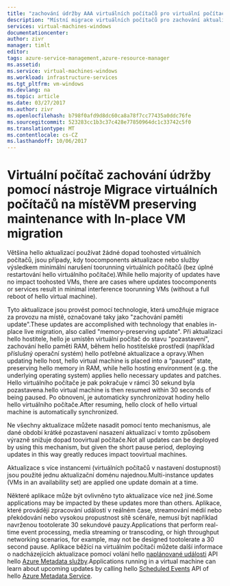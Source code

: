 ```yaml
---
title: "zachování údržby AAA virtuálních počítačů pro virtuální počítače Windows v Azure | Microsoft Docs"
description: "Místní migrace virtuálních počítačů pro zachování aktualizace paměti."
services: virtual-machines-windows
documentationcenter: 
author: zivr
manager: timlt
editor: 
tags: azure-service-management,azure-resource-manager
ms.assetid: 
ms.service: virtual-machines-windows
ms.workload: infrastructure-services
ms.tgt_pltfrm: vm-windows
ms.devlang: na
ms.topic: article
ms.date: 03/27/2017
ms.author: zivr
ms.openlocfilehash: b798f0afd9d8dc60ca8a78f7cc77435a0ddc76fe
ms.sourcegitcommit: 523283cc1b3c37c428e77850964dc1c33742c5f0
ms.translationtype: MT
ms.contentlocale: cs-CZ
ms.lasthandoff: 10/06/2017
---
```

# <a name="vm-preserving-maintenance-with-in-place-vm-migration"></a><span data-ttu-id="c3bfa-103">Virtuální počítač zachování údržby pomocí nástroje Migrace virtuálních počítačů na místě</span><span class="sxs-lookup"><span data-stu-id="c3bfa-103">VM preserving maintenance with In-place VM migration</span></span>

<span data-ttu-id="c3bfa-104">Většina hello aktualizací používat žádné dopad toohosted virtuálních počítačů, jsou případy, kdy toocomponents aktualizace nebo služby výsledkem minimální narušení toorunning virtuálních počítačů (bez úplné restartování hello virtuálního počítače).</span><span class="sxs-lookup"><span data-stu-id="c3bfa-104">While hello majority of updates have no impact toohosted VMs, there are cases where updates toocomponents or services result in minimal interference toorunning VMs (without a full reboot of hello virtual machine).</span></span>

<span data-ttu-id="c3bfa-105">Tyto aktualizace jsou provést pomocí technologie, která umožňuje migrace za provozu na místě, označované taky jako "zachování paměti update".</span><span class="sxs-lookup"><span data-stu-id="c3bfa-105">These updates are accomplished with technology that enables in-place live migration, also called "memory-preserving update".</span></span> <span data-ttu-id="c3bfa-106">Při aktualizaci hello hostitele, hello je umístěn virtuální počítač do stavu "pozastavení", zachování hello paměti RAM, během hello hostitelské prostředí (například příslušný operační systém) hello potřebné aktualizace a opravy.</span><span class="sxs-lookup"><span data-stu-id="c3bfa-106">When updating hello host, hello virtual machine is placed into a “paused” state, preserving hello memory in RAM, while hello hosting environment (e.g. the underlying operating system) applies hello necessary updates and patches.</span></span>
<span data-ttu-id="c3bfa-107">Hello virtuálního počítače je pak pokračuje v rámci 30 sekund byla pozastavena.</span><span class="sxs-lookup"><span data-stu-id="c3bfa-107">hello virtual machine is then resumed within 30 seconds of being paused.</span></span>
<span data-ttu-id="c3bfa-108">Po obnovení, je automaticky synchronizovat hodiny hello hello virtuálního počítače.</span><span class="sxs-lookup"><span data-stu-id="c3bfa-108">After resuming, hello clock of hello virtual machine is automatically synchronized.</span></span>

<span data-ttu-id="c3bfa-109">Ne všechny aktualizace můžete nasadit pomocí tento mechanismus, ale dané období krátké pozastavení nasazení aktualizací v tomto způsobem výrazně snižuje dopad toovirtual počítače.</span><span class="sxs-lookup"><span data-stu-id="c3bfa-109">Not all updates can be deployed by using this mechanism, but given the short pause period, deploying updates in this way greatly reduces impact toovirtual machines.</span></span>

<span data-ttu-id="c3bfa-110">Aktualizace s více instancemi (virtuálních počítačů v nastavení dostupnosti) jsou použité jednu aktualizační doménu najednou.</span><span class="sxs-lookup"><span data-stu-id="c3bfa-110">Multi-instance updates (VMs in an availability set) are applied one update domain at a time.</span></span>

<span data-ttu-id="c3bfa-111">Některé aplikace může být ovlivněno tyto aktualizace více než jiné.</span><span class="sxs-lookup"><span data-stu-id="c3bfa-111">Some applications may be impacted by these updates more than others.</span></span> <span data-ttu-id="c3bfa-112">Aplikace, které provádějí zpracování událostí v reálném čase, streamování médií nebo překódování nebo vysokou propustnost sítě scénáře, nemusí být například navrženou tootolerate 30 sekundové pauzy.</span><span class="sxs-lookup"><span data-stu-id="c3bfa-112">Applications that perform real-time event processing, media streaming or transcoding, or high throughput networking scenarios, for example, may not be designed tootolerate a 30 second pause.</span></span> <span data-ttu-id="c3bfa-113">Aplikace běžící na virtuálním počítači můžete další informace o nadcházejících aktualizace pomocí volání hello [naplánované události](../virtual-machines-scheduled-events.md) API hello [Azure Metadata služby](../virtual-machines-instancemetadataservice-overview.md).</span><span class="sxs-lookup"><span data-stu-id="c3bfa-113">Applications running in a virtual machine can learn about upcoming updates by calling hello [Scheduled Events](../virtual-machines-scheduled-events.md) API of hello [Azure Metadata Service](../virtual-machines-instancemetadataservice-overview.md).</span></span>
